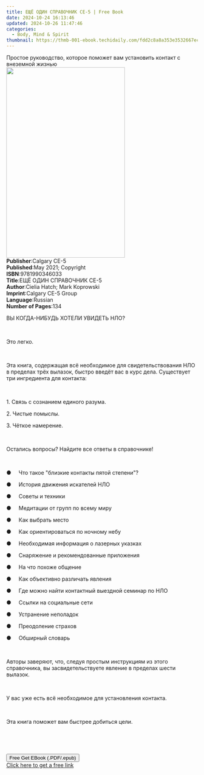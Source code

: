 ```yaml
---
title: ЕЩЁ ОДИН СПРАВОЧНИК CE-5 | Free Book
date: 2024-10-24 16:13:46
updated: 2024-10-26 11:47:46
categories:
  - Body, Mind & Spirit
thumbnail: https://thmb-001-ebook.techidaily.com/fdd2c8a8a353e3532667ec0abaa771efd386c255a61b35a4dfa3690c0d50126d.jpg
---
```

<main id="book-container">
  <div class="flex flex-col">
    <div class="book-brief flex-1 py-6 px-4 sm:p-6 md:py-10 md:px-8">
      <!-- brief-->
      <div class="book-brief-main">
        Простое руководство, которое поможет вам установить контакт с внеземной
        жизнью
      </div>
    </div>
    <div
      class="book-meta-info flex-1 grid gap-4 col-start-1 col-end-3 row-start-1 sm:mb-6 sm:grid-cols-4 lg:gap-6 lg:col-start-2 lg:row-end-6 lg:row-span-6 lg:mb-0"
    >
      <div
        class="book-meta-info-left place-content-center mt-4 p-4 text-sm leading-6 col-start-2 col-span-2 dark:text-slate-400"
      >
        <img
          class="w-full h-500 object-cover rounded-lg sm:h-255 sm:col-span-2 lg:col-span-full"
          src="https://img-001-ebook.techidaily.com/16555bcf99f33a51731986ee84ce38510e733151505fc5e97e6e1596bd103ed4.jpg"
          alt=""
          width="312"
          height="500"
        />
      </div>
      <div
        class="book-meta-info-right mt-2 col-start-1 row-start-2 col-span-3 self-center"
      >
        <!-- meta data  -->
        <div class="flex flex-col px-4 md:px-8">
          <div class="flex-1">
            <strong>Publisher</strong>:<span class="px-2">Calgary CE-5</span>
          </div>
          <div class="flex-1">
            <strong>Published</strong>:<span class="px-2"
              >May 2021; Copyright</span
            >
          </div>
          <div class="flex-1">
            <strong>ISBN</strong>:<span class="px-2">9781990346033</span>
          </div>
          <div class="flex-1">
            <strong>Title</strong>:<span class="px-2"
              >ЕЩЁ ОДИН СПРАВОЧНИК CE-5</span
            >
          </div>
          <div class="flex-1">
            <strong>Author</strong>:<span class="px-2"
              >Cielia Hatch; Mark Koprowski</span
            >
          </div>
          <div class="flex-1">
            <strong>Imprint</strong>:<span class="px-2"
              >Calgary CE-5 Group</span
            >
          </div>
          <div class="flex-1">
            <strong>Language</strong>:<span class="px-2">Russian</span>
          </div>
          <div class="flex-1">
            <strong>Number of Pages</strong>:<span class="px-2">134</span>
          </div>
        </div>
      </div>
    </div>
    <div class="book-description flex-1 py-6 px-4 sm:p-6 md:py-10 md:px-8">
      <div class="book-description-main">
        <div accordion-content="" id="description">
          <p>ВЫ КОГДА-НИБУДЬ ХОТЕЛИ УВИДЕТЬ НЛО?</p>
          <p>&nbsp;</p>
          <p>Это легко. ​</p>
          <p>&nbsp;</p>
          <p>
            Эта книга, содержащая всё необходимое для свидетельствования НЛО в
            пределах трёх вылазок, быстро введёт вас в курс дела. Существует три
            ингредиента для контакта:
          </p>
          <p>&nbsp;</p>
          <p>1. Связь с сознанием единого разума.</p>
          <p>2. Чистые помыслы.</p>
          <p>3. Чёткое намерение.</p>
          <p>&nbsp;</p>
          <p>Остались вопросы? Найдите все ответы в справочнике!</p>
          <p>&nbsp;</p>
          <p>
            ●&nbsp;&nbsp;&nbsp;&nbsp;&nbsp;Что такое "близкие контакты пятой
            степени"?
          </p>
          <p>●&nbsp;&nbsp;&nbsp;&nbsp;&nbsp;История движения искателей НЛО</p>
          <p>●&nbsp;&nbsp;&nbsp;&nbsp;&nbsp;Советы и техники</p>
          <p>●&nbsp;&nbsp;&nbsp;&nbsp;&nbsp;Медитации от групп по всему миру</p>
          <p>●&nbsp;&nbsp;&nbsp;&nbsp;&nbsp;Как выбрать место</p>
          <p>
            ●&nbsp;&nbsp;&nbsp;&nbsp;&nbsp;Как ориентироваться по ночному небу
          </p>
          <p>
            ●&nbsp;&nbsp;&nbsp;&nbsp;&nbsp;Необходимая информация о лазерных
            указках
          </p>
          <p>
            ●&nbsp;&nbsp;&nbsp;&nbsp;&nbsp;Снаряжение и рекомендованные
            приложения
          </p>
          <p>●&nbsp;&nbsp;&nbsp;&nbsp;&nbsp;На что похоже общение</p>
          <p>●&nbsp;&nbsp;&nbsp;&nbsp;&nbsp;Как объективно различать явления</p>
          <p>
            ●&nbsp;&nbsp;&nbsp;&nbsp;&nbsp;Где можно найти контактный выездной
            семинар по НЛО
          </p>
          <p>●&nbsp;&nbsp;&nbsp;&nbsp;&nbsp;Ссылки на социальные сети</p>
          <p>●&nbsp;&nbsp;&nbsp;&nbsp;&nbsp;Устранение неполадок</p>
          <p>●&nbsp;&nbsp;&nbsp;&nbsp;&nbsp;Преодоление страхов</p>
          <p>●&nbsp;&nbsp;&nbsp;&nbsp;&nbsp;Обширный словарь</p>
          <p>&nbsp;</p>
          <p>
            Авторы заверяют, что, следуя простым инструкциям из этого
            справочника, вы засвидетельствуете явление в пределах шести вылазок.
          </p>
          <p>&nbsp;</p>
          <p>У вас уже есть всё необходимое для установления контакта.</p>
          <p>&nbsp;</p>
          <p>Эта книга поможет вам быстрее добиться цели.</p>
          <p>&nbsp;</p>
          <p><br /></p>
        </div>
        <div class="accordion-fader"></div>
      </div>
    </div>
    <div class="book-excerpts flex-1 py-6 px-4 sm:p-6 md:py-10 md:px-8"></div>
    <div
      class="book-about-author flex-1 py-6 px-4 sm:p-6 md:py-10 md:px-8"
    ></div>
    <div class="book-free-get flex-1 py-6 px-4 sm:p-6 md:py-10 md:px-8">
      <button
        id="btn-free-get"
        class="bg-blue-500 hover:bg-blue-700 text-white font-bold py-2 px-4 rounded"
      >
        Free Get EBook (.PDF/.epub)
      </button>
      <div id="countdown-display" class="px-2 text-lg mt-2"></div>
      <a
        id="free-link"
        class="hidden bg-blue-500 hover:bg-blue-700 text-white font-bold py-2 px-4 rounded"
        href="https://www.ebooks.com/en-us/book/210297535/ce-5/cielia-hatch/"
        target="_blank"
        >Click here to get a free link</a
      >
    </div>
    <script>
      let countdownTime = 0;
      let countdownInterval = null;
      document
        .getElementById('btn-free-get')
        .addEventListener('click', startCountdown);
      function startCountdown() {
        countdownTime = new Date().getTime() + 60000 * 3;
        countdownInterval = setInterval(updateCountdown, 1000);
        document.getElementById('btn-free-get').disabled = true;
        document
          .getElementById('btn-free-get')
          .classList.add('bg-gray-500', 'cursor-not-allowed');
      }
      function updateCountdown() {
        let currentTime = new Date().getTime();
        let timeLeft = countdownTime - currentTime;
        let secondsLeft = Math.floor(timeLeft / 1000);
        document.getElementById('countdown-display').innerHTML =
          `Remaining time: ${secondsLeft} seconds.`;
        if (secondsLeft <= 0) {
          clearInterval(countdownInterval);
          document.getElementById('btn-free-get').classList.add('hidden');
          document.getElementById('free-link').classList.remove('hidden');
          document.getElementById('countdown-display').innerHTML = '';
        }
      }
    </script>
  </div>
</main>
